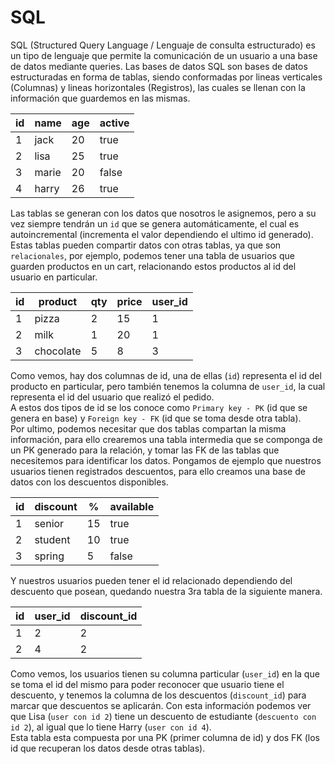 # SQL

SQL (Structured Query Language / Lenguaje de consulta estructurado) es un tipo de lenguaje que permite la comunicación de un usuario a una base de datos mediante queries. Las bases de datos SQL son bases de datos estructuradas en forma de tablas, siendo conformadas por lineas verticales (Columnas) y lineas horizontales (Registros), las cuales se llenan con la información que guardemos en las mismas.  

| id | name  | age | active |
|----|-------|-----|--------|
| 1  | jack  | 20  | true   |
| 2  | lisa  | 25  | true   |
| 3  | marie | 20  | false  |
| 4  | harry | 26  | true   |

Las tablas se generan con los datos que nosotros le asignemos, pero a su vez siempre tendrán un `id` que se genera automáticamente, el cual es autoincremental (incrementa el valor dependiendo el ultimo id generado).  
Estas tablas pueden compartir datos con otras tablas, ya que son `relacionales`, por ejemplo, podemos tener una tabla de usuarios que guarden productos en un cart, relacionando estos productos al id del usuario en particular.

| id | product   | qty | price | user_id |
|----|-----------|-----|-------|---------|
| 1  | pizza     | 2   | 15    | 1       |
| 2  | milk      | 1   | 20    | 1       |
| 3  | chocolate | 5   | 8     | 3       |

Como vemos, hay dos columnas de id, una de ellas (`id`) representa el id del producto en particular, pero también tenemos la columna de `user_id`, la cual representa el id del usuario que realizó el pedido.  
A estos dos tipos de id se los conoce como `Primary key - PK` (id que se genera en base) y `Foreign key - FK` (id que se toma desde otra tabla).  
Por ultimo, podemos necesitar que dos tablas compartan la misma información, para ello crearemos una tabla intermedia que se componga de un PK generado para la relación, y tomar las FK de las tablas que necesitemos para identificar los datos. Pongamos de ejemplo que nuestros usuarios tienen registrados descuentos, para ello creamos una base de datos con los descuentos disponibles.

| id | discount | %  | available |
|----|----------|----|-----------|
| 1  | senior   | 15 | true      |
| 2  | student  | 10 | true      |
| 3  | spring   | 5  | false     |

Y nuestros usuarios pueden tener el id relacionado dependiendo del descuento que posean, quedando nuestra 3ra tabla de la siguiente manera.

| id | user_id | discount_id |
|----|---------|-------------|
| 1  | 2       | 2           |
| 2  | 4       | 2           |

Como vemos, los usuarios tienen su columna particular (`user_id`) en la que se toma el id del mismo para poder reconocer que usuario tiene el descuento, y tenemos la columna de los descuentos (`discount_id`) para marcar que descuentos se aplicarán. Con esta información podemos ver que Lisa (`user con id 2`) tiene un descuento de estudiante (`descuento con id 2`), al igual que lo tiene Harry (`user con id 4`).  
Esta tabla esta compuesta por una PK (primer columna de id) y dos FK (los id que recuperan los datos desde otras tablas).
